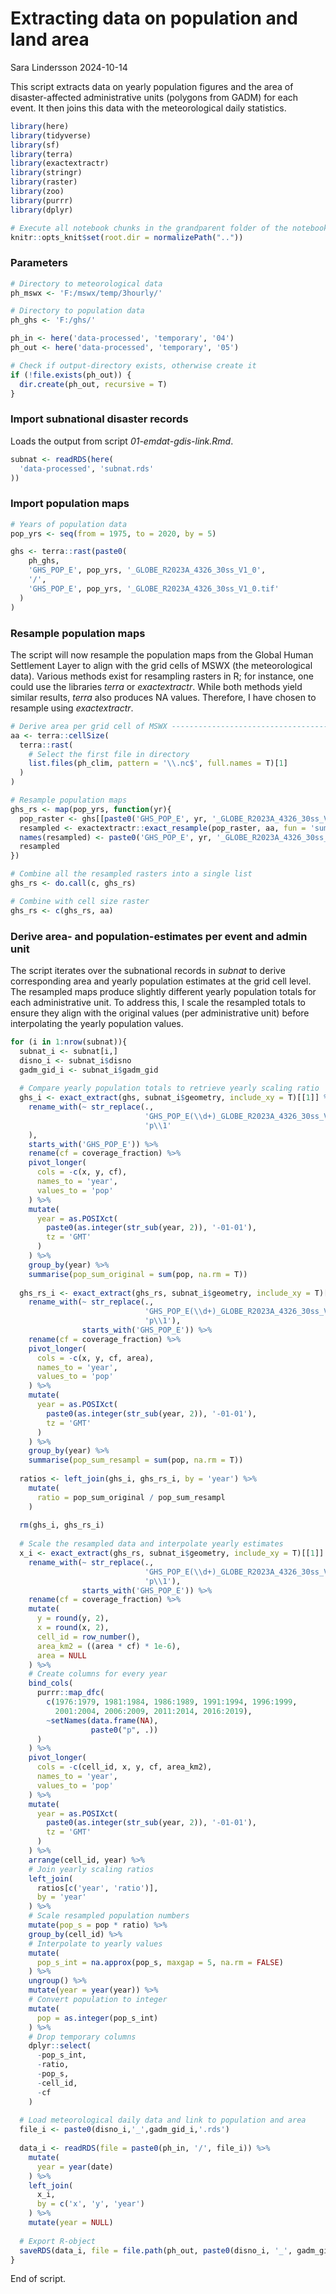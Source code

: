 Extracting data on population and land area
================
Sara Lindersson
2024-10-14

This script extracts data on yearly population figures and the area of
disaster-affected administrative units (polygons from GADM) for each
event. It then joins this data with the meteorological daily statistics.

``` r
library(here)
library(tidyverse)
library(sf)
library(terra)
library(exactextractr)
library(stringr)
library(raster)
library(zoo)
library(purrr)
library(dplyr)
```

``` r
# Execute all notebook chunks in the grandparent folder of the notebook
knitr::opts_knit$set(root.dir = normalizePath(".."))
```

### Parameters

``` r
# Directory to meteorological data
ph_mswx <- 'F:/mswx/temp/3hourly/'

# Directory to population data
ph_ghs <- 'F:/ghs/'

ph_in <- here('data-processed', 'temporary', '04')
ph_out <- here('data-processed', 'temporary', '05')

# Check if output-directory exists, otherwise create it
if (!file.exists(ph_out)) {
  dir.create(ph_out, recursive = T)
}
```

### Import subnational disaster records

Loads the output from script *01-emdat-gdis-link.Rmd*.

``` r
subnat <- readRDS(here(
  'data-processed', 'subnat.rds'
))
```

### Import population maps

``` r
# Years of population data
pop_yrs <- seq(from = 1975, to = 2020, by = 5)

ghs <- terra::rast(paste0(
    ph_ghs,
    'GHS_POP_E', pop_yrs, '_GLOBE_R2023A_4326_30ss_V1_0',
    '/',
    'GHS_POP_E', pop_yrs, '_GLOBE_R2023A_4326_30ss_V1_0.tif'
  )
)
```

### Resample population maps

The script will now resample the population maps from the Global Human
Settlement Layer to align with the grid cells of MSWX (the
meteorological data). Various methods exist for resampling rasters in R;
for instance, one could use the libraries *terra* or *exactextractr*.
While both methods yield similar results, *terra* also produces NA
values. Therefore, I have chosen to resample using *exactextractr*.

``` r
# Derive area per grid cell of MSWX ---------------------------------------
aa <- terra::cellSize(
  terra::rast(
    # Select the first file in directory
    list.files(ph_clim, pattern = '\\.nc$', full.names = T)[1]
  )
)

# Resample population maps
ghs_rs <- map(pop_yrs, function(yr){
  pop_raster <- ghs[[paste0('GHS_POP_E', yr, '_GLOBE_R2023A_4326_30ss_V1_0')]]
  resampled <- exactextractr::exact_resample(pop_raster, aa, fun = 'sum')
  names(resampled) <- paste0('GHS_POP_E', yr, '_GLOBE_R2023A_4326_30ss_V1_0')
  resampled
})

# Combine all the resampled rasters into a single list
ghs_rs <- do.call(c, ghs_rs)

# Combine with cell size raster
ghs_rs <- c(ghs_rs, aa)
```

### Derive area- and population-estimates per event and admin unit

The script iterates over the subnational records in *subnat* to derive
corresponding area and yearly population estimates at the grid cell
level. The resampled maps produce slightly different yearly population
totals for each administrative unit. To address this, I scale the
resampled totals to ensure they align with the original values (per
administrative unit) before interpolating the yearly population values.

``` r
for (i in 1:nrow(subnat)){
  subnat_i <- subnat[i,]
  disno_i <- subnat_i$disno
  gadm_gid_i <- subnat_i$gadm_gid
  
  # Compare yearly population totals to retrieve yearly scaling ratio
  ghs_i <- exact_extract(ghs, subnat_i$geometry, include_xy = T)[[1]] %>%
    rename_with(~ str_replace(.,
                              'GHS_POP_E(\\d+)_GLOBE_R2023A_4326_30ss_V1_0',
                              'p\\1'
    ), 
    starts_with('GHS_POP_E')) %>%
    rename(cf = coverage_fraction) %>%
    pivot_longer(
      cols = -c(x, y, cf),
      names_to = 'year',
      values_to = 'pop'
    ) %>%
    mutate(
      year = as.POSIXct(
        paste0(as.integer(str_sub(year, 2)), '-01-01'),
        tz = 'GMT'
      )
    ) %>%
    group_by(year) %>%
    summarise(pop_sum_original = sum(pop, na.rm = T))
  
  ghs_rs_i <- exact_extract(ghs_rs, subnat_i$geometry, include_xy = T)[[1]] %>%
    rename_with(~ str_replace(.,
                              'GHS_POP_E(\\d+)_GLOBE_R2023A_4326_30ss_V1_0',
                              'p\\1'), 
                starts_with('GHS_POP_E')) %>%
    rename(cf = coverage_fraction) %>%
    pivot_longer(
      cols = -c(x, y, cf, area),
      names_to = 'year',
      values_to = 'pop'
    ) %>%
    mutate(
      year = as.POSIXct(
        paste0(as.integer(str_sub(year, 2)), '-01-01'),
        tz = 'GMT'
      )
    ) %>%
    group_by(year) %>%
    summarise(pop_sum_resampl = sum(pop, na.rm = T))
  
  ratios <- left_join(ghs_i, ghs_rs_i, by = 'year') %>%
    mutate(
      ratio = pop_sum_original / pop_sum_resampl
    )
  
  rm(ghs_i, ghs_rs_i)
  
  # Scale the resampled data and interpolate yearly estimates
  x_i <- exact_extract(ghs_rs, subnat_i$geometry, include_xy = T)[[1]] %>%
    rename_with(~ str_replace(.,
                              'GHS_POP_E(\\d+)_GLOBE_R2023A_4326_30ss_V1_0',
                              'p\\1'), 
                starts_with('GHS_POP_E')) %>%
    rename(cf = coverage_fraction) %>%
    mutate(
      y = round(y, 2),
      x = round(x, 2),
      cell_id = row_number(),
      area_km2 = ((area * cf) * 1e-6),
      area = NULL
    ) %>%
    # Create columns for every year
    bind_cols(
      purrr::map_dfc(
        c(1976:1979, 1981:1984, 1986:1989, 1991:1994, 1996:1999, 
          2001:2004, 2006:2009, 2011:2014, 2016:2019),
        ~setNames(data.frame(NA),
                  paste0("p", .))
      )
    ) %>%
    pivot_longer(
      cols = -c(cell_id, x, y, cf, area_km2),
      names_to = 'year',
      values_to = 'pop'
    ) %>%
    mutate(
      year = as.POSIXct(
        paste0(as.integer(str_sub(year, 2)), '-01-01'),
        tz = 'GMT'
      )
    ) %>%
    arrange(cell_id, year) %>%
    # Join yearly scaling ratios
    left_join(
      ratios[c('year', 'ratio')],
      by = 'year'
    ) %>%
    # Scale resampled population numbers
    mutate(pop_s = pop * ratio) %>% 
    group_by(cell_id) %>%
    # Interpolate to yearly values
    mutate(
      pop_s_int = na.approx(pop_s, maxgap = 5, na.rm = FALSE)
    ) %>%
    ungroup() %>%
    mutate(year = year(year)) %>%
    # Convert population to integer
    mutate(
      pop = as.integer(pop_s_int)
    ) %>%
    # Drop temporary columns
    dplyr::select(
      -pop_s_int,
      -ratio,
      -pop_s,
      -cell_id,
      -cf
    )
  
  # Load meteorological daily data and link to population and area
  file_i <- paste0(disno_i,'_',gadm_gid_i,'.rds')
  
  data_i <- readRDS(file = paste0(ph_in, '/', file_i)) %>%
    mutate(
      year = year(date)
    ) %>%
    left_join(
      x_i,
      by = c('x', 'y', 'year')
    ) %>%
    mutate(year = NULL)
  
  # Export R-object
  saveRDS(data_i, file = file.path(ph_out, paste0(disno_i, '_', gadm_gid_i, '.rds')))
}
```

End of script.
